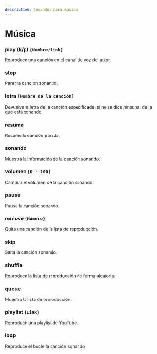 ```yaml
---
description: Comandos para música
---
```


# Música

### play \(k/p\) `{Nombre/link}`

Reproduce una canción en el canal de voz del autor.

### stop

Parar la canción sonando.

### letra `[Nombre de la canción]`

Devuelve la letra de la canción especificada, si no se dice ninguna, de la que está sonando

### resume

Resume la canción parada.

### sonando

Muestra la información de la canción sonando.

### volumen `[0 - 100]`

Cambiar el volumen de la canción sonando.

### pause

Pausa la canción sonando.

### remove `{Número}`

Quita una canción de la lista de reproducción.

### skip

Salta la canción sonando.

### shuffle

Reproduce la lista de reproducción de forma aleatoria.

### queue

Muestra la lista de reproducción.

### playlist `{Link}`

Reproducir una playlist de YouTube.

### loop

Reproduce el bucle la canción sonando

